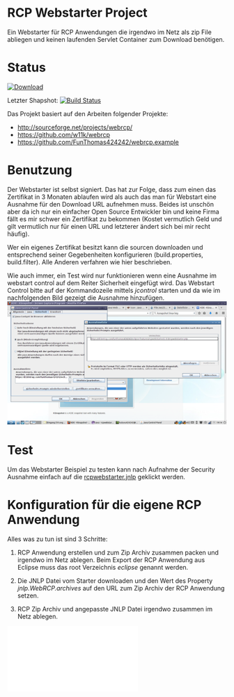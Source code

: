 # RCP Webstarter Project
Ein Webstarter für RCP Anwendungen die irgendwo im Netz als zip File abliegen und keinen laufenden Servlet Container zum Download benötigen.

# Status
[![Download](https://api.bintray.com/packages/funthomas424242/eclipse-features/rcpwebstarter/images/download.svg)](https://bintray.com/funthomas424242/eclipse-features/rcpwebstarter/_latestVersion)

Letzter Shapshot:
[![Build Status](https://travis-ci.org/FunThomas424242/rcpwebstarter.svg?branch=master)](https://travis-ci.org/FunThomas424242/rcpwebstarter)

Das Projekt basiert auf den Arbeiten folgender Projekte:
* http://sourceforge.net/projects/webrcp/
* https://github.com/w11k/webrcp
* https://github.com/FunThomas424242/webrcp.example


# Benutzung
Der Webstarter ist selbst signiert. Das hat zur Folge, dass zum einen das Zertifikat in 3 Monaten ablaufen wird als auch das man für Webstart
eine Ausnahme für den Download URL aufnehmen muss. Beides ist unschön aber da ich nur ein einfacher Open Source Entwickler bin und keine Firma
fällt es mir schwer ein Zertifikat zu bekommen (Kostet vermutlich Geld und gilt vermutlich nur für einen URL und letzterer ändert sich bei mir recht
häufig).

Wer ein eigenes Zertifikat besitzt kann die sourcen downloaden und entsprechend seiner Gegebenheiten konfigurieren (build.properties, build.filter).
Alle Anderen verfahren wie hier beschrieben.

Wie auch immer, ein Test wird nur funktionieren wenn eine Ausnahme im webstart control auf dem Reiter Sicherheit eingefügt wird. Das Webstart Control
bitte auf der Kommandozeile mittels *jcontrol* starten und da wie im nachfolgenden Bild gezeigt die Ausnahme hinzufügen.
![Add Security Exception](src/main/docs/AddSecurityException.png)

# Test 
Um das Webstarter Beispiel zu testen kann nach Aufnahme der Security Ausnahme einfach auf die
[rcpwebstarter.jnlp](https://bintray.com/funthomas424242/eclipse-features/rcpwebstarter/1.0.0/rcpwebstarter.jnlp)
geklickt werden.

# Konfiguration für die eigene RCP Anwendung

Alles was zu tun ist sind 3 Schritte:

1. RCP Anwendung erstellen und zum Zip Archiv zusammen packen und irgendwo im Netz ablegen.
   Beim Export der RCP Anwendung aus Eclipse muss das root Verzeichnis *eclipse* genannt werden.

2. Die JNLP Datei vom Starter downloaden und den Wert des Property *jnlp.WebRCP.archives* auf den URL zum Zip Archiv der RCP Anwendung setzen.

3. RCP Zip Archiv und angepasste JNLP Datei irgendwo zusammen im Netz ablegen. 

![JNLP Datei Source](rcpwebstarter.jnlp)
